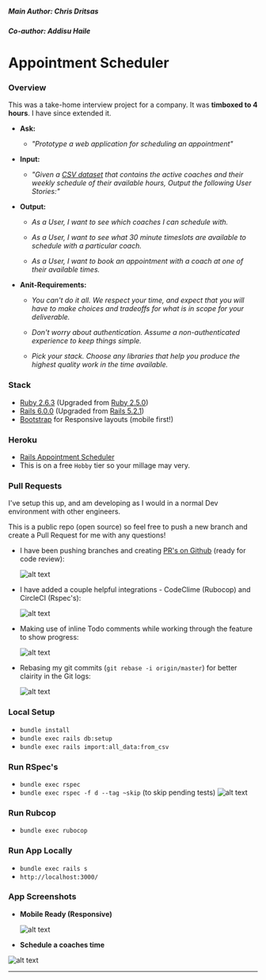 ##### Main Author: Chris Dritsas

##### Co-author: Addisu Haile

# Appointment Scheduler

### Overview

This was a take-home interview project for a company. It was **timboxed to 4 hours**.
I have since extended it.

- **Ask:**

  - _"Prototype a web application for scheduling an appointment"_

- **Input:**

  - _"Given a [CSV dataset](./lib/tasks/coaches.csv) that contains the active coaches and their
    weekly schedule of their available hours, Output the following
    User Stories:"_

- **Output:**

  - _As a User, I want to see which coaches I can schedule with._

  - _As a User, I want to see what 30 minute timeslots are available to schedule with a particular coach._

  - _As a User, I want to book an appointment with a coach at one of their available times._

- **Anit-Requirements:**

  - _You can't do it all. We respect your time, and expect that you will have to make
    choices and tradeoffs for what is in scope for your deliverable._

  - _Don't worry about authentication. Assume a non-authenticated experience to keep things simple._

  - _Pick your stack. Choose any libraries that help you produce the highest quality work in the time available._

### Stack

- [Ruby 2.6.3](https://github.com/ChrisDrit/appointment-scheduler/blob/master/Gemfile#L6) (Upgraded from [Ruby 2.5.0](https://github.com/ChrisDrit/appointment-scheduler/pull/8))
- [Rails 6.0.0](https://github.com/ChrisDrit/appointment-scheduler/blob/master/Gemfile#L9) (Upgraded from [Rails 5.2.1](https://github.com/ChrisDrit/appointment-scheduler/pull/9))
- [Bootstrap](https://github.com/ChrisDrit/appointment-scheduler/blob/master/app/views/layouts/application.html.erb#L10) for Responsive layouts (mobile first!)

### Heroku

- [Rails Appointment Scheduler](https://rails-appointment-scheduler.herokuapp.com/)
- This is on a free `Hobby` tier so your millage may very.

### Pull Requests

I've setup this up, and am developing as I would in a normal Dev environment with other engineers.

This is a public repo (open source) so feel free to push a new branch and create
a Pull Request for me with any questions!

- I have been pushing branches and creating [PR's on Github](https://github.com/ChrisDrit/appointment-scheduler/pulls?q=is%3Apr+is%3Aclosed) (ready for code review):

  ![alt text](./public/list-of-pull-requests.png 'Pull Request List')

- I have added a couple helpful integrations - CodeClime (Rubocop) and CircleCI (Rspec's):

  ![alt text](./public/pull-request-checks.png 'Pull Request Integrations')

- Making use of inline Todo comments while working through the feature to show progress:

  ![alt text](./public/pull-request-comments.png 'Pull Request Comments')

- Rebasing my git commits (`git rebase -i origin/master`) for better clairity in the Git logs:

  ![alt text](./public/git-rebase-squash-commits.png 'Git Rebase')

### Local Setup

- `bundle install`
- `bundle exec rails db:setup`
- `bundle exec rails import:all_data:from_csv`

### Run RSpec's

- `bundle exec rspec`
- `bundle exec rspec -f d --tag ~skip` (to skip pending tests)
  ![alt text](./public/local-rspec-output.png 'Pull Request Comments')

### Run Rubcop

- `bundle exec rubocop`

### Run App Locally

- `bundle exec rails s`
- `http://localhost:3000/`

### App Screenshots

- **Mobile Ready (Responsive)**

  ![alt text](./public/mobile-create-account.png 'Responsive!')

- **Schedule a coaches time**

![alt text](./public/desktop-coach-time-slots.png 'Responsive!')

---
